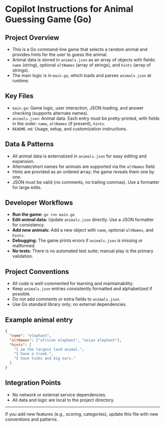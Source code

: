 # Copilot Instructions for Animal Guessing Game (Go)

## Project Overview
- This is a Go command-line game that selects a random animal and provides hints for the user to guess the animal.
- Animal data is stored in `animals.json` as an array of objects with fields: `name` (string), optional `altNames` (array of strings), and `hints` (array of strings).
- The main logic is in `main.go`, which loads and parses `animals.json` at runtime.

## Key Files
- `main.go`: Game logic, user interaction, JSON loading, and answer checking (supports alternate names).
- `animals.json`: Animal data. Each entry must be pretty-printed, with fields in the order: `name`, `altNames` (if present), `hints`.
- `README.md`: Usage, setup, and customization instructions.

## Data & Patterns
- All animal data is externalized in `animals.json` for easy editing and expansion.
- Alternate/short names for animals are supported via the `altNames` field.
- Hints are provided as an ordered array; the game reveals them one by one.
- JSON must be valid (no comments, no trailing commas). Use a formatter for large edits.

## Developer Workflows
- **Run the game:** `go run main.go`
- **Edit animal data:** Update `animals.json` directly. Use a JSON formatter for consistency.
- **Add new animals:** Add a new object with `name`, optional `altNames`, and `hints`.
- **Debugging:** The game prints errors if `animals.json` is missing or malformed.
- **No tests**: There is no automated test suite; manual play is the primary validation.

## Project Conventions
- All code is well-commented for learning and maintainability.
- Keep `animals.json` entries consistently formatted and alphabetized if possible.
- Do not add comments or extra fields to `animals.json`.
- Use Go standard library only; no external dependencies.

## Example animal entry
```json
{
  "name": "elephant",
  "altNames": ["african elephant", "asian elephant"],
  "hints": [
    "I am the largest land animal.",
    "I have a trunk.",
    "I have tusks and big ears."
  ]
}
```

## Integration Points
- No network or external service dependencies.
- All data and logic are local to the project directory.

---

If you add new features (e.g., scoring, categories), update this file with new conventions and patterns.
